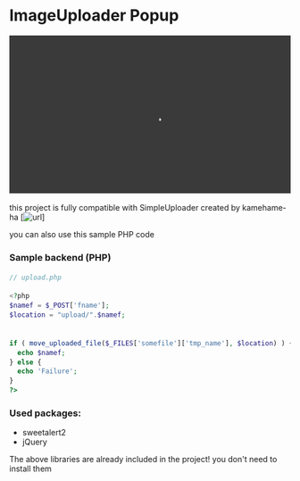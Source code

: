# ImageUploader Popup
![](screenshots/2022-03-15-13-50-43-Trim.gif)

this project is fully compatible with SimpleUploader created by kamehame-ha [![url](https://github.com/kamehame-ha/simple-uploader)]

you can also use this sample PHP code

### Sample backend (PHP)
```php
// upload.php

<?php
$namef = $_POST['fname'];
$location = "upload/".$namef;


if ( move_uploaded_file($_FILES['somefile']['tmp_name'], $location) ) { 
  echo $namef; 
} else { 
  echo 'Failure'; 
}
?>
```


### Used packages:
* sweetalert2
* jQuery

The above libraries are already included in the project! you don't need to install them


